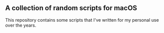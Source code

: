 ## A collection of random scripts for macOS

This repository contains some scripts that I've written for my personal use over the years.


